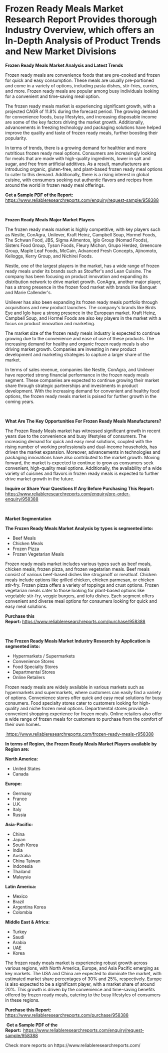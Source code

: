 <p><h1>Frozen Ready Meals Market Research Report Provides thorough Industry Overview, which offers an In-Depth Analysis of Product Trends and New Market Divisions</h1></p><p><strong>Frozen Ready Meals Market Analysis and Latest Trends</strong></p>
<p><p>Frozen ready meals are convenience foods that are pre-cooked and frozen for quick and easy consumption. These meals are usually pre-portioned and come in a variety of options, including pasta dishes, stir-fries, curries, and more. Frozen ready meals are popular among busy individuals looking for a convenient and time-saving meal option.</p><p>The frozen ready meals market is experiencing significant growth, with a projected CAGR of 11.8% during the forecast period. The growing demand for convenience foods, busy lifestyles, and increasing disposable income are some of the key factors driving the market growth. Additionally, advancements in freezing technology and packaging solutions have helped improve the quality and taste of frozen ready meals, further boosting their popularity.</p><p>In terms of trends, there is a growing demand for healthier and more nutritious frozen ready meal options. Consumers are increasingly looking for meals that are made with high-quality ingredients, lower in salt and sugar, and free from artificial additives. As a result, manufacturers are introducing organic, gluten-free, and plant-based frozen ready meal options to cater to this demand. Additionally, there is a rising interest in global cuisine, with consumers seeking out authentic flavors and recipes from around the world in frozen ready meal offerings.</p></p>
<p><strong>Get a Sample PDF of the Report:&nbsp;</strong> <a href="https://www.reliableresearchreports.com/enquiry/request-sample/958388">https://www.reliableresearchreports.com/enquiry/request-sample/958388</a></p>
<p>&nbsp;</p>
<p><strong>Frozen Ready Meals Major Market Players</strong></p>
<p><p>The frozen ready meals market is highly competitive, with key players such as Nestle, ConAgra, Unilever, Kraft Heinz, Campbell Soup, Hormel Foods, The Schwan Food, JBS, Sigma Alimentos, Iglo Group (Nomad Foods), Sisters Food Group, Tyson Foods, Fleury Michon, Grupo Herdez, Greencore Group, Maple Leaf Foods, McCain, Advanced Fresh Concepts, Ajinomoto, Kelloggs, Kerry Group, and Nichirei Foods.</p><p>Nestle, one of the largest players in the market, has a wide range of frozen ready meals under its brands such as Stouffer's and Lean Cuisine. The company has been focusing on product innovation and expanding its distribution network to drive market growth. ConAgra, another major player, has a strong presence in the frozen food market with brands like Banquet and Marie Callender's.</p><p>Unilever has also been expanding its frozen ready meals portfolio through acquisitions and new product launches. The company's brands like Birds Eye and Iglo have a strong presence in the European market. Kraft Heinz, Campbell Soup, and Hormel Foods are also key players in the market with a focus on product innovation and marketing.</p><p>The market size of the frozen ready meals industry is expected to continue growing due to the convenience and ease of use of these products. The increasing demand for healthy and organic frozen ready meals is also driving market growth. Companies are investing in new product development and marketing strategies to capture a larger share of the market.</p><p>In terms of sales revenue, companies like Nestle, ConAgra, and Unilever have reported strong financial performance in the frozen ready meals segment. These companies are expected to continue growing their market share through strategic partnerships and investments in product development. With the increasing demand for convenient and healthy food options, the frozen ready meals market is poised for further growth in the coming years.</p></p>
<p>&nbsp;</p>
<p><strong>What Are The Key Opportunities For Frozen Ready Meals Manufacturers?</strong></p>
<p><p>The Frozen Ready Meals market has witnessed significant growth in recent years due to the convenience and busy lifestyles of consumers. The increasing demand for quick and easy meal solutions, coupled with the rising number of working professionals and dual-income households, has driven the market expansion. Moreover, advancements in technologies and packaging innovations have also contributed to the market growth. Moving forward, the market is expected to continue to grow as consumers seek convenient, high-quality meal options. Additionally, the availability of a wide variety of cuisines and flavors in frozen ready meals is expected to further drive market growth in the future.</p></p>
<p><strong>Inquire or Share Your Questions If Any Before Purchasing This Report:</strong> <a href="https://www.reliableresearchreports.com/enquiry/pre-order-enquiry/958388">https://www.reliableresearchreports.com/enquiry/pre-order-enquiry/958388</a></p>
<p>&nbsp;</p>
<p><strong>Market Segmentation</strong></p>
<p><strong>The Frozen Ready Meals Market Analysis by types is segmented into:</strong></p>
<p><ul><li>Beef Meals</li><li>Chicken Meals</li><li>Frozen Pizza</li><li>Frozen Vegetarian Meals</li></ul></p>
<p><p>Frozen ready meals market includes various types such as beef meals, chicken meals, frozen pizza, and frozen vegetarian meals. Beef meals consist of various beef-based dishes like stroganoff or meatloaf. Chicken meals include options like grilled chicken, chicken parmesan, or chicken stir-fry. Frozen pizza offers a variety of toppings and crust options. Frozen vegetarian meals cater to those looking for plant-based options like vegetable stir-fry, veggie burgers, and tofu dishes. Each segment offers convenient and diverse meal options for consumers looking for quick and easy meal solutions.</p></p>
<p><strong>Purchase this Report:&nbsp;</strong><a href="https://www.reliableresearchreports.com/purchase/958388">https://www.reliableresearchreports.com/purchase/958388</a></p>
<p>&nbsp;</p>
<p><strong>The Frozen Ready Meals Market Industry Research by Application is segmented into:</strong></p>
<p><ul><li>Hypermarkets / Supermarkets</li><li>Convenience Stores</li><li>Food Specialty Stores</li><li>Departmental Stores</li><li>Online Retailers</li></ul></p>
<p><p>Frozen ready meals are widely available in various markets such as hypermarkets and supermarkets, where customers can easily find a variety of options. Convenience stores offer quick and easy meal solutions for busy consumers. Food specialty stores cater to customers looking for high-quality and niche frozen meal options. Departmental stores provide a convenient shopping experience for frozen meals. Online retailers also offer a wide range of frozen meals for customers to purchase from the comfort of their own homes.</p></p>
<p><a href="https://www.reliableresearchreports.com/frozen-ready-meals-r958388">&nbsp;https://www.reliableresearchreports.com/frozen-ready-meals-r958388</a></p>
<p><strong>In terms of Region, the Frozen Ready Meals Market Players available by Region are:</strong></p>
<p>
    <p> <strong> North America: </strong>
        <ul>
            <li>United States</li>
            <li>Canada</li>
        </ul>
        </p> 
    <p> <strong> Europe: </strong>
        <ul>
            <li>Germany</li>
            <li>France</li>
            <li>U.K.</li>
            <li>Italy</li>
            <li>Russia</li>
        </ul>
        </p> 
    <p> <strong> Asia-Pacific: </strong>
        <ul>
            <li>China</li>
            <li>Japan</li>
            <li>South Korea</li>
            <li>India</li>
            <li>Australia</li>
            <li>China Taiwan</li>
            <li>Indonesia</li>
            <li>Thailand</li>
            <li>Malaysia</li>
        </ul>
        </p> 
    <p> <strong> Latin America: </strong>
        <ul>
            <li>Mexico</li>
            <li>Brazil</li>
            <li>Argentina Korea</li>
            <li>Colombia</li>
        </ul>
        </p> 
    <p> <strong> Middle East & Africa: </strong>
        <ul>
            <li>Turkey</li>
            <li>Saudi</li>
            <li>Arabia</li>
            <li>UAE</li>
            <li>Korea</li>
        </ul>
    </p>
    </p>
<p><p>The frozen ready meals market is experiencing robust growth across various regions, with North America, Europe, and Asia Pacific emerging as key markets. The USA and China are expected to dominate the market, with estimated market share percentages of 30% and 25%, respectively. Europe is also expected to be a significant player, with a market share of around 20%. This growth is driven by the convenience and time-saving benefits offered by frozen ready meals, catering to the busy lifestyles of consumers in these regions.</p></p>
<p><strong>Purchase this Report: </strong><a href="https://www.reliableresearchreports.com/purchase/958388">https://www.reliableresearchreports.com/purchase/958388</a></p>
<p>&nbsp;<strong>Get a Sample PDF of the Report:&nbsp;&nbsp;</strong><a href="https://www.reliableresearchreports.com/enquiry/request-sample/958388">https://www.reliableresearchreports.com/enquiry/request-sample/958388</a></p>
<p><strong></strong></p>
<p>Check more reports on https://www.reliableresearchreports.com/</p>